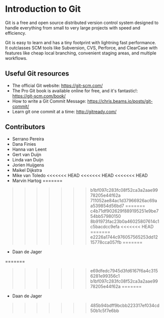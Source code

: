 # Introduction to Git

Git is a free and open source distributed version control system designed to
handle everything from small to very large projects with speed and efficiency.

Git is easy to learn and has a tiny footprint with lightning fast performance.
It outclasses SCM tools like Subversion, CVS, Perforce, and ClearCase with
features like cheap local branching, convenient staging areas, and multiple
workflows.


## Useful Git resources

* The official Git website: <https://git-scm.com/>
* The Pro Git book is available online for free, and it's fantastic!:
  <https://git-scm.com/book/>
* How to write a Git Commit Message: <https://chris.beams.io/posts/git-commit/>
* Learn git one commit at a time: <http://gitready.com/>

## Contributors

* Serrano Pereira
* Dana Finies
* Hanna van Leent
* Gert van Duijn
* Linda van Duijn
* Jorien Huijgens
* Maikel Dijkstra
* Mike van Toledo
<<<<<<< HEAD
<<<<<<< HEAD
<<<<<<< HEAD
* Marvin Hartog
=======
>>>>>>> b1bf097c283fc08f52ca3a2aae9978205e44f62a
>>>>>>> 711052ae84ac1d37966926ac69aa539854d56bd7
=======
>>>>>>> c4b71df902629f889195251e9be754bb57980150
>>>>>>> 8b91973fac23b0a46025807614c1c5bacdcc9efa
<<<<<<< HEAD
=======
>>>>>>> e2226a1744c976057565253dd1215778cca057fb
=======
* Daan de Jager

=======
>>>>>>> e69dfedc7945d3fd6167f6a4c3156281e99356c1
>>>>>>> b1bf097c283fc08f52ca3a2aae9978205e44f62a
=======
* Daan de Jager
>>>>>>> 485b94bdff9bcbb223317ef034cd50b1c5f7e6bb
